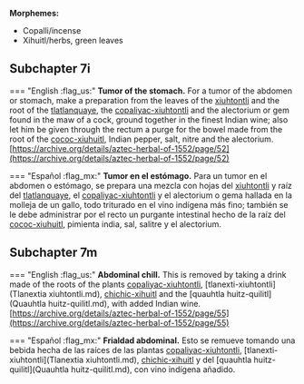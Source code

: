
**Morphemes:**

- Copalli/incense
- Xihuitl/herbs, green leaves

## Subchapter 7i  

=== "English :flag_us:"
    **Tumor of the stomach.** For a tumor of the abdomen or stomach, make a preparation from the leaves of the [xiuhtontli](Xiuhtontli.md) and the root of the [tlatlanquaye](Tlatlanquaye.md), the [copaliyac-xiuhtontli](Copaliyac-xiuhtontli.md) and the alectorium or gem found in the maw of a cock, ground together in the finest Indian wine; also let him be given through the rectum a purge for the bowel made from the root of the [cococ-xiuhuitl](Cococ-xihuitl.md), Indian pepper, salt, nitre and the alectorium.  
    [https://archive.org/details/aztec-herbal-of-1552/page/52](https://archive.org/details/aztec-herbal-of-1552/page/52)  


=== "Español :flag_mx:"
    **Tumor en el estómago.** Para un tumor en el abdomen o estómago, se prepara una mezcla con hojas del [xiuhtontli](Xiuhtontli.md) y raíz del [tlatlanquaye](Tlatlanquaye.md), el [copaliyac-xiuhtontli](Copaliyac-xiuhtontli.md) y el alectorium o gema hallada en la molleja de un gallo, todo triturado en el vino indígena más fino; también se le debe administrar por el recto un purgante intestinal hecho de la raíz del [cococ-xiuhuitl](Cococ-xihuitl.md), pimienta india, sal, salitre y el alectorium.  

## Subchapter 7m  

=== "English :flag_us:"
    **Abdominal chill.** This is removed by taking a drink made of the roots of the plants [copaliyac-xiuhtontli](Copaliyac-xiuhtontli.md), [tlanexti-xiuhtontli](Tlanextia xiuhtontli.md), [chichic-xihuitl](Chichic-xihuitl.md) and the [quauhtla huitz-quilitl](Quauhtla huitz-quilitl.md), with added Indian wine.  
    [https://archive.org/details/aztec-herbal-of-1552/page/55](https://archive.org/details/aztec-herbal-of-1552/page/55)  


=== "Español :flag_mx:"
    **Frialdad abdominal.** Esto se remueve tomando una bebida hecha de las raíces de las plantas [copaliyac-xiuhtontli](Copaliyac-xiuhtontli.md), [tlanexti-xiuhtontli](Tlanextia xiuhtontli.md), [chichic-xihuitl](Chichic-xihuitl.md) y del [quauhtla huitz-quilitl](Quauhtla huitz-quilitl.md), con vino indígena añadido.  

